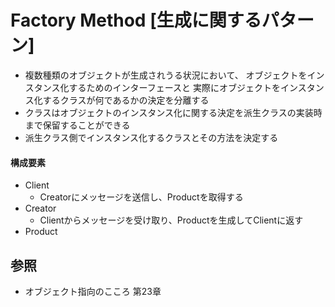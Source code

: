 # Factory Method [生成に関するパターン]
- 複数種類のオブジェクトが生成されうる状況において、
  オブジェクトをインスタンス化するためのインターフェースと
  実際にオブジェクトをインスタンス化するクラスが何であるかの決定を分離する
- クラスはオブジェクトのインスタンス化に関する決定を派生クラスの実装時まで保留することができる
- 派生クラス側でインスタンス化するクラスとその方法を決定する

#### 構成要素
- Client
  - Creatorにメッセージを送信し、Productを取得する
- Creator
  - Clientからメッセージを受け取り、Productを生成してClientに返す
- Product

## 参照
- オブジェクト指向のこころ 第23章
